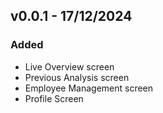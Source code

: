 ## v0.0.1 - 17/12/2024
### Added
- Live Overview screen
- Previous Analysis screen
- Employee Management screen
- Profile Screen